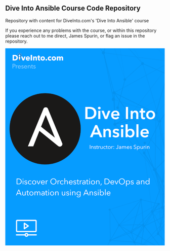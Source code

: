 ## Dive Into Ansible Course Code Repository

Repository with content for DiveInto.com's 'Dive Into Ansible' course

If you experience any problems with the course, or within this repository please reach out to me direct, James Spurin, or flag an issue in the repository.

![DiveIntoAnsible Cover](DiveIntoAnsible_Cover.png?raw=true "Dive Into Ansible")
